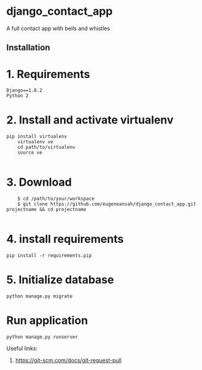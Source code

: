 # django_contact_app
A full contact app with bells and whistles

## Installation
# 1. Requirements 
```
Django==1.8.2
Python 2

```
# 2. Install and activate virtualenv
``` 
pip install virtualenv 
    virtualenv ve  
    cd path/to/virtualenv 
    source ve   
    
```
# 3. Download
 ``` 
     $ cd /path/to/your/workspace 
     $ git clone https://github.com/eugeneansah/django_contact_app.git projectname && cd projectname 
      
 ```
# 4. install requirements
  ``` pip install -r requirements.pip ```
# 5. Initialize database
``` python manage.py migrate ```
# Run application
``` python manage.py runserver ```


Useful links:
1. https://git-scm.com/docs/git-request-pull
